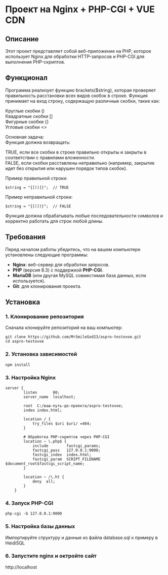 # Проект на Nginx + PHP-CGI + VUE CDN

## Описание
Этот проект представляет собой веб-приложение на PHP, которое использует Nginx для обработки HTTP-запросов и PHP-CGI для выполнения PHP-скриптов.

## Функционал
Программа реализует функцию brackets($string), которая проверяет правильность расстановки всех видов скобок в строке. Функция принимает на вход строку, содержащую различные скобки, такие как:

Круглые скобки () \
Квадратные скобки [] \
Фигурные скобки {} \
Угловые скобки <> 

Основная задача: \
Функция должна возвращать:

TRUE, если все скобки в строке правильно открыты и закрыты в соответствии с правилами вложенности. \
FALSE, если скобки расставлены неправильно (например, закрытие идет без открытия или нарушен порядок типов скобок).

Пример правильной строки:
```
$string = "{[()]}";  // TRUE
```
Пример неправильной строки:
```
$string = "{[(])}";  // FALSE
```
Функция должна обрабатывать любые последовательности символов и корректно работать для строк любой длины.

## Требования
Перед началом работы убедитесь, что на вашем компьютере установлены следующие программы:
- **Nginx**: веб-сервер для обработки запросов.
- **PHP** (версия 8.3) с поддержкой **PHP-CGI**.
- **MariaDB** (или другая MySQL совместимая база данных, если используется).
- **Git**: для клонирования проекта.

## Установка

### 1. Клонирование репозитория
Сначала клонируйте репозиторий на ваш компьютер:

```
git clone https://github.com/MrSmileGod23/aspro-testovoe.git
cd aspro-testovoe
```

### 2. Установка зависимостей

```
npm install
```

### 3. Настройка Nginx

```
server {
        listen       80;
        server_name  localhost;

        root  C:/ваш-путь-до-проекта/aspro-testovoe;
        index index.html;

        location / {
            try_files $uri $uri/ =404;
        }

        # Обработка PHP-скриптов через PHP-CGI
        location ~ \.php$ {
            include        fastcgi_params;
            fastcgi_pass   127.0.0.1:9000;
            fastcgi_index  index.html;
            fastcgi_param  SCRIPT_FILENAME  $document_root$fastcgi_script_name;
        }

        location ~ /\.ht {
            deny  all;
        }
    }
```

### 4. Запуск PHP-CGI

```
php-cgi -b 127.0.0.1:9000
```

### 5. Настройка базы данных

Импортируйте структуру и данные из файла database.sql к примеру в HeidiSQL

### 6. Запустите nginx и октройте сайт

http://localhost

